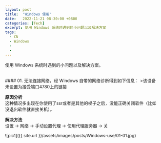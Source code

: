 ```yaml
---
layout: post
title:  "Windows 使用"
date:   2022-11-21 08:30:00 +0800
categories: [Tech]
excerpt: 使用 Windows 系统时遇到的小问题以及解决方案
tags:
  - CN
  - Windows
  - 
  - 
---
```


使用 Windows 系统时遇到的小问题以及解决方案。


<br /> 
#### 01.
无法连接网络，经 Windows 自带的网络诊断得到如下信息：
>该设备未设置为接受端口4780上的链接<br/>

**原因分析**<br/>
这种情况多出现在你使用了ssr或者是其他的梯子之后，没能正确关闭软件（比如没退出软件就直接关机）。

**解决方法**<br/>
设置 -> 网络 -> 手动设置代理 -> 使用代理服务器 -> 关

![pic1]({{ site.url }}/assets/images/posts/Windows-use/01-01.jpg)
